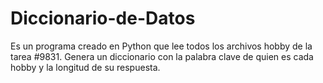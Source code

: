 # Diccionario-de-Datos
Es un programa creado en Python que lee todos los archivos hobby de la tarea #9831. Genera un diccionario con la palabra clave de quien es cada hobby y la longitud de su respuesta. 
